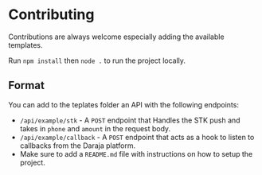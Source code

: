 # Contributing

Contributions are always welcome especially adding the available templates.

Run `npm install` then `node .` to run the project locally.

## Format

You can add to the teplates folder an API with the following endpoints:

-   `/api/example/stk` - A `POST` endpoint that Handles the STK push and takes in `phone` and `amount` in the request body.
-   `/api/example/callback` - A `POST` endpoint that acts as a hook to listen to callbacks from the Daraja platform.
-   Make sure to add a `README.md` file with instructions on how to setup the project.
